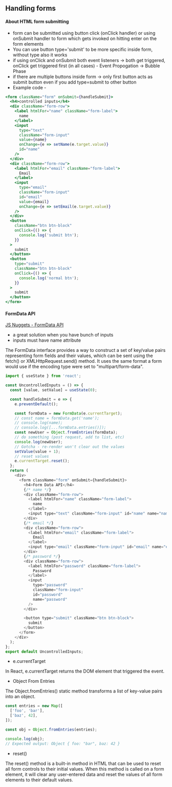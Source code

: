 ## Handling forms

#### About HTML form submitting

- form can be submitted using button click (onClick handler) or using onSubmit handler to form which gets invoked on hitting enter on the form elements
- You can use button type='submit' to be more specific inside form, without type also it works
- if using onClick and onSubmit both event listeners -> both get triggered, onClick get triggered first (in all cases) - Event Propogation -> Bubble Phase
- if there are multiple buttons inside form -> only first button acts as submit button even if you add type=submit to other button
- Example code -

```jsx
<form className="form" onSubmit={handleSubmit}>
  <h4>controlled inputs</h4>
  <div className="form-row">
    <label htmlFor="name" className="form-label">
      name
    </label>
    <input
      type="text"
      className="form-input"
      value={name}
      onChange={e => setName(e.target.value)}
      id="name"
    />
  </div>
  <div className="form-row">
    <label htmlFor="email" className="form-label">
      Email
    </label>
    <input
      type="email"
      className="form-input"
      id="email"
      value={email}
      onChange={e => setEmail(e.target.value)}
    />
  </div>
  <button
    className="btn btn-block"
    onClick={() => {
      console.log('submit btn');
    }}
  >
    submit
  </button>
  <button
    type="submit"
    className="btn btn-block"
    onClick={() => {
      console.log('normal btn');
    }}
  >
    submit
  </button>
</form>
```

#### FormData API

[JS Nuggets - FormData API](https://youtu.be/5-x4OUM-SP8)

- a great solution when you have bunch of inputs
- inputs must have name attribute

The FormData interface provides a way to construct a set of key/value pairs representing form fields and their values, which can be sent using the fetch() or XMLHttpRequest.send() method. It uses the same format a form would use if the encoding type were set to "multipart/form-data".

```js
import { useState } from 'react';

const UncontrolledInputs = () => {
  const [value, setValue] = useState(0);

  const handleSubmit = e => {
    e.preventDefault();

    const formData = new FormData(e.currentTarget);
    // const name = formData.get('name');
    // console.log(name);
    // console.log([...formData.entries()]);
    const newUser = Object.fromEntries(formData);
    // do something (post request, add to list, etc)
    console.log(newUser);
    // Gotcha - re-render won't clear out the values
    setValue(value + 1);
    // reset values
    e.currentTarget.reset();
  };
  return (
    <div>
      <form className="form" onSubmit={handleSubmit}>
        <h4>Form Data API</h4>
        {/* name */}
        <div className="form-row">
          <label htmlFor="name" className="form-label">
            name
          </label>
          <input type="text" className="form-input" id="name" name="name" />
        </div>
        {/* email */}
        <div className="form-row">
          <label htmlFor="email" className="form-label">
            Email
          </label>
          <input type="email" className="form-input" id="email" name="email" />
        </div>
        {/* password */}
        <div className="form-row">
          <label htmlFor="password" className="form-label">
            Password
          </label>
          <input
            type="password"
            className="form-input"
            id="password"
            name="password"
          />
        </div>

        <button type="submit" className="btn btn-block">
          submit
        </button>
      </form>
    </div>
  );
};
export default UncontrolledInputs;
```

- e.currentTarget

In React, e.currentTarget returns the DOM element that triggered the event.

- Object From Entries

The Object.fromEntries() static method transforms a list of key-value pairs into an object.

```js
const entries = new Map([
  ['foo', 'bar'],
  ['baz', 42],
]);

const obj = Object.fromEntries(entries);

console.log(obj);
// Expected output: Object { foo: "bar", baz: 42 }
```

- reset()

The reset() method is a built-in method in HTML that can be used to reset all form controls to their initial values. When this method is called on a form element, it will clear any user-entered data and reset the values of all form elements to their default values.
